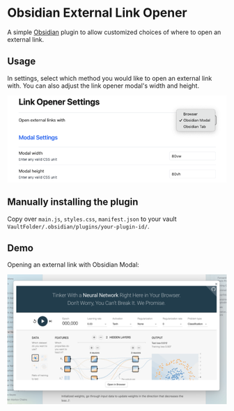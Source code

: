 # Obsidian External Link Opener

A simple [Obsidian](https://obsidian.md/) plugin to allow customized choices of where to open an external link.

## Usage

In settings, select which method you would like to open an external link with.
You can also adjust the link opener modal's width and height.

<p align="center"><img src = "./assets/exampleSettings.png" style="width: 600px;"></p>

## Manually installing the plugin

Copy over `main.js`, `styles.css`, `manifest.json` to your vault `VaultFolder/.obsidian/plugins/your-plugin-id/`.

## Demo

Opening an external link with Obsidian Modal:

<p align="center"><img src = "./assets/exampleModal.png" style="width: 600px;"></p>
